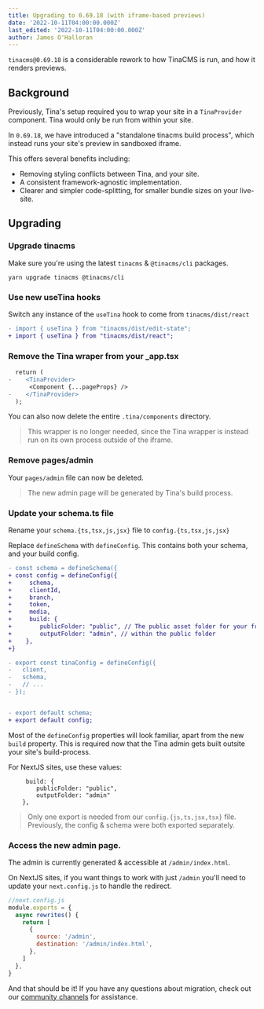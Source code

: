 ```yaml
---
title: Upgrading to 0.69.18 (with iframe-based previews)
date: '2022-10-11T04:00:00.000Z'
last_edited: '2022-10-11T04:00:00.000Z'
author: James O'Halloran
---
```


`tinacms@0.69.18` is a considerable rework to how TinaCMS is run, and how it renders previews.

## Background

Previously, Tina's setup required you to wrap your site in a `TinaProvider` component. Tina would only be run from within your site.

In `0.69.18`, we have introduced a "standalone tinacms build process", which instead runs your site's preview in sandboxed iframe.

This offers several benefits including:

- Removing styling conflicts between Tina, and your site.
- A consistent framework-agnostic implementation.
- Clearer and simpler code-splitting, for smaller bundle sizes on your live-site.

## Upgrading

### Upgrade tinacms

Make sure you're using the latest `tinacms` & `@tinacms/cli` packages.

```
yarn upgrade tinacms @tinacms/cli
```

### Use new useTina hooks

Switch any instance of the `useTina` hook to come from `tinacms/dist/react`

```diff
- import { useTina } from "tinacms/dist/edit-state";
+ import { useTina } from "tinacms/dist/react";
```

### Remove the Tina wraper from your \_app.tsx

```diff
  return (
-    <TinaProvider>
      <Component {...pageProps} />
-    </TinaProvider>
  );
```

You can also now delete the entire `.tina/components` directory.

> This wrapper is no longer needed, since the Tina wrapper is instead run on its own process outside of the iframe.

### Remove pages/admin

Your `pages/admin` file can now be deleted.

> The new admin page will be generated by Tina's build process.

### Update your schema.ts file

Rename your `schema.{ts,tsx,js,jsx}` file to `config.{ts,tsx,js,jsx}`

Replace `defineSchema` with `defineConfig`. This contains both your schema, and your build config.

```diff
- const schema = defineSchema({
+ const config = defineConfig({
+     schema,
+     clientId,
+     branch,
+     token,
+     media,
+     build: {
+        publicFolder: "public", // The public asset folder for your framework
+        outputFolder: "admin", // within the public folder
+    },
+}

- export const tinaConfig = defineConfig({
-   client,
-   schema,
-   // ...
- });


- export default schema;
+ export default config;
```

Most of the `defineConfig` properties will look familiar, apart from the new `build` property. This is required now that the Tina admin gets built outsite your site's build-process.

For NextJS sites, use these values:

```
     build: {
        publicFolder: "public",
        outputFolder: "admin"
    },
```

> Only one export is needed from our `config.{js,ts,jsx,tsx}` file. Previously, the config & schema were both exported separately.

### Access the new admin page.

The admin is currently generated & accessible at `/admin/index.html`.

On NextJS sites, if you want things to work with just `/admin` you'll need to update your `next.config.js` to handle the redirect.

```js
//next.config.js
module.exports = {
  async rewrites() {
    return [
      {
        source: '/admin',
        destination: '/admin/index.html',
      },
    ]
  },
}
```

And that should be it! If you have any questions about migration, check out our [ community channels](/community/) for assistance.
